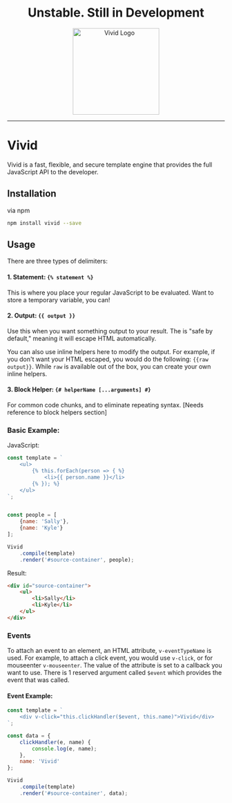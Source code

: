 <h1 align="center">Unstable. Still in Development</h1>

<p align="center">
  <img src="/../repo-assets/images/vivid-logo-with-text-500.png" width="200" style="text-align: center" alt="Vivid Logo"/>
</p>

---

# Vivid

Vivid is a fast, flexible, and secure template engine that provides the full JavaScript API to the developer.

## Installation

via npm

```bash
npm install vivid --save
```

## Usage

There are three types of delimiters:

#### 1. Statement: `{% statement %}`
This is where you place your regular JavaScript to be evaluated. Want to store a temporary variable, you can!

#### 2. Output: `{{ output }}`
Use this when you want something output to your result.
The is "safe by default," meaning it will escape HTML automatically.

You can also use inline helpers here to modify the output.
For example, if you don't want your HTML escaped, you would do the following: `{{raw output}}`.
While `raw` is available out of the box, you can create your own inline helpers. 

#### 3. Block Helper: `{# helperName [...arguments] #}`
For common code chunks, and to eliminate repeating syntax. [Needs reference to block helpers section]

### Basic Example:

JavaScript:
```javascript
const template = `
    <ul>
        {% this.forEach(person => { %}
            <li>{{ person.name }}</li>
        {% }); %}
    </ul>
`;


const people = [
    {name: 'Sally'},
    {name: 'Kyle'}
];

Vivid
    .compile(template)
    .render('#source-container', people);
```

Result:
```html
<div id="source-container">
    <ul>
        <li>Sally</li>
        <li>Kyle</li>
    </ul>
</div>
```

### Events

To attach an event to an element, an HTML attribute, `v-eventTypeName` is used.
For example, to attach a click event, you would use `v-click`, or for mouseenter `v-mouseenter`.
The value of the attribute is set to a callback you want to use.
There is 1 reserved argument called `$event` which provides the event that was called. 

#### Event Example:

```javascript
const template = `
    <div v-click="this.clickHandler($event, this.name)">Vivid</div>
`;

const data = {
	clickHandler(e, name) {
		console.log(e, name);
	},
	name: 'Vivid'
};

Vivid
    .compile(template)
    .render('#source-container', data);
```
